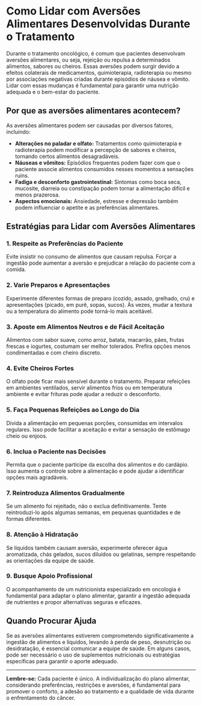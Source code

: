 # Como Lidar com Aversões Alimentares Desenvolvidas Durante o Tratamento

Durante o tratamento oncológico, é comum que pacientes desenvolvam aversões alimentares, ou seja, rejeição ou repulsa a determinados alimentos, sabores ou cheiros. Essas aversões podem surgir devido a efeitos colaterais de medicamentos, quimioterapia, radioterapia ou mesmo por associações negativas criadas durante episódios de náusea e vômito. Lidar com essas mudanças é fundamental para garantir uma nutrição adequada e o bem-estar do paciente.

## Por que as aversões alimentares acontecem?

As aversões alimentares podem ser causadas por diversos fatores, incluindo:

- **Alterações no paladar e olfato:** Tratamentos como quimioterapia e radioterapia podem modificar a percepção de sabores e cheiros, tornando certos alimentos desagradáveis.
- **Náuseas e vômitos:** Episódios frequentes podem fazer com que o paciente associe alimentos consumidos nesses momentos a sensações ruins.
- **Fadiga e desconforto gastrointestinal:** Sintomas como boca seca, mucosite, diarreia ou constipação podem tornar a alimentação difícil e menos prazerosa.
- **Aspectos emocionais:** Ansiedade, estresse e depressão também podem influenciar o apetite e as preferências alimentares.

## Estratégias para Lidar com Aversões Alimentares

### 1. **Respeite as Preferências do Paciente**

Evite insistir no consumo de alimentos que causam repulsa. Forçar a ingestão pode aumentar a aversão e prejudicar a relação do paciente com a comida.

### 2. **Varie Preparos e Apresentações**

Experimente diferentes formas de preparo (cozido, assado, grelhado, cru) e apresentações (picado, em purê, sopas, sucos). Às vezes, mudar a textura ou a temperatura do alimento pode torná-lo mais aceitável.

### 3. **Aposte em Alimentos Neutros e de Fácil Aceitação**

Alimentos com sabor suave, como arroz, batata, macarrão, pães, frutas frescas e iogurtes, costumam ser melhor tolerados. Prefira opções menos condimentadas e com cheiro discreto.

### 4. **Evite Cheiros Fortes**

O olfato pode ficar mais sensível durante o tratamento. Preparar refeições em ambientes ventilados, servir alimentos frios ou em temperatura ambiente e evitar frituras pode ajudar a reduzir o desconforto.

### 5. **Faça Pequenas Refeições ao Longo do Dia**

Divida a alimentação em pequenas porções, consumidas em intervalos regulares. Isso pode facilitar a aceitação e evitar a sensação de estômago cheio ou enjoos.

### 6. **Inclua o Paciente nas Decisões**

Permita que o paciente participe da escolha dos alimentos e do cardápio. Isso aumenta o controle sobre a alimentação e pode ajudar a identificar opções mais agradáveis.

### 7. **Reintroduza Alimentos Gradualmente**

Se um alimento foi rejeitado, não o exclua definitivamente. Tente reintroduzi-lo após algumas semanas, em pequenas quantidades e de formas diferentes.

### 8. **Atenção à Hidratação**

Se líquidos também causam aversão, experimente oferecer água aromatizada, chás gelados, sucos diluídos ou gelatinas, sempre respeitando as orientações da equipe de saúde.

### 9. **Busque Apoio Profissional**

O acompanhamento de um nutricionista especializado em oncologia é fundamental para adaptar o plano alimentar, garantir a ingestão adequada de nutrientes e propor alternativas seguras e eficazes.

## Quando Procurar Ajuda

Se as aversões alimentares estiverem comprometendo significativamente a ingestão de alimentos e líquidos, levando à perda de peso, desnutrição ou desidratação, é essencial comunicar a equipe de saúde. Em alguns casos, pode ser necessário o uso de suplementos nutricionais ou estratégias específicas para garantir o aporte adequado.

---

**Lembre-se:** Cada paciente é único. A individualização do plano alimentar, considerando preferências, restrições e aversões, é fundamental para promover o conforto, a adesão ao tratamento e a qualidade de vida durante o enfrentamento do câncer.